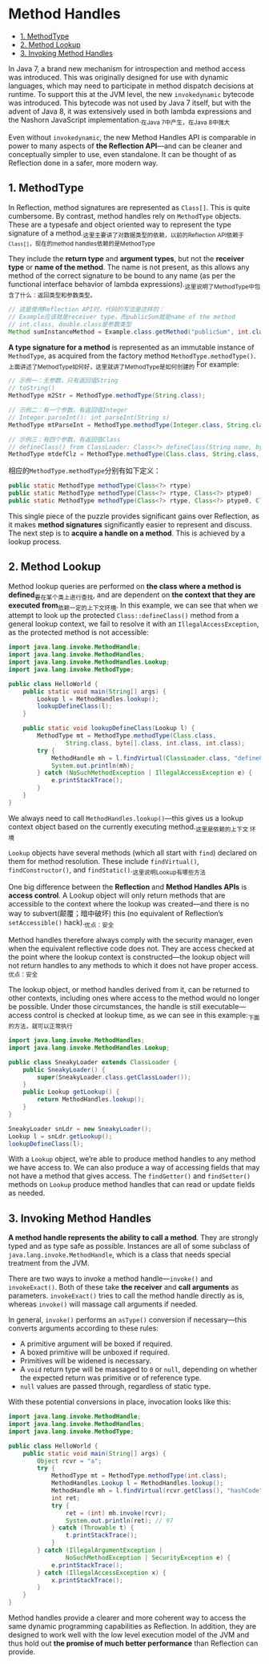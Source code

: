 # Method Handles

<!-- TOC -->

- [1. MethodType](#1-methodtype)
- [2. Method Lookup](#2-method-lookup)
- [3. Invoking Method Handles](#3-invoking-method-handles)

<!-- /TOC -->

In Java 7, a brand new mechanism for introspection and method access was introduced. This was originally designed for use with dynamic languages, which may need to participate in method dispatch decisions at runtime. To support this at the JVM level, the new `invokedynamic` bytecode was introduced. This bytecode was not used by Java 7 itself, but with the advent of Java 8, it was extensively used in both lambda expressions and the Nashorn JavaScript implementation.<sub>在Java 7中产生，在Java 8中强大</sub>

Even without `invokedynamic`, the new Method Handles API is comparable in power to many aspects of **the Reflection API**—and can be cleaner and conceptually simpler to use, even standalone. It can be thought of as Reflection done in a safer, more modern way.

## 1. MethodType

In Reflection, method signatures are represented as `Class[]`. This is quite cumbersome. By contrast, method handles rely on `MethodType` objects. These are a typesafe and object­ oriented way to represent the type signature of a method.<sub>这里主要讲了对数据类型的依赖，以前的Reflection API依赖于`Class[]`，现在的method handles依赖的是MethodType</sub>

They include the **return type** and **argument types**, but not the **receiver type** or **name of the method**. The name is not present, as this allows any method of the correct signature to be bound to any name (as per the functional interface behavior of lambda expressions).<sub>这里说明了MethodType中包含了什么：返回类型和参数类型。</sub>

```java
// 这是使用Reflection API时，代码的写法是这样的：
// Example应该就是receiver type，而publicSum就是name of the method
// int.class, double.class是参数类型
Method sumInstanceMethod = Example.class.getMethod("publicSum", int.class, double.class);
```

**A type signature for a method** is represented as an immutable instance of `MethodType`, as acquired from the factory method `MethodType.methodType()`.<sub>上面讲述了MethodType如何好，这里就讲了MethodType是如何创建的</sub> For example:

```java
// 示例一：无参数，只有返回值String
// toString()
MethodType m2Str = MethodType.methodType(String.class);

// 示例二：有一个参数，有返回值Integer
// Integer.parseInt(): int parseInt(String s)
MethodType mtParseInt = MethodType.methodType(Integer.class, String.class);

// 示例三：有四个参数，有返回值Class
// defineClass() from ClassLoader: Class<?> defineClass(String name, byte[] b, int off, int len)
MethodType mtdefClz = MethodType.methodType(Class.class, String.class, byte[].class, int.class, int.class);
```

相应的`MethodType.methodType`分别有如下定义：

```java
public static MethodType methodType(Class<?> rtype)
public static MethodType methodType(Class<?> rtype, Class<?> ptype0)
public static MethodType methodType(Class<?> rtype, Class<?> ptype0, Class<?>... ptypes)
```

This single piece of the puzzle provides significant gains over Reflection, as it makes **method signatures** significantly easier to represent and discuss. The next step is to **acquire a handle on a method**. This is achieved by a lookup process.

## 2. Method Lookup

Method lookup queries are performed on **the class where a method is defined**<sub>要在某个类上进行查找</sub>, and are dependent on **the context that they are executed from**<sub>依赖一定的上下文环境</sub>. In this example, we can see that when we attempt to look up the protected `Class::defineClass()` method from a general lookup context, we fail to resolve it with an `IllegalAccessException`, as the protected method is not accessible:

```java
import java.lang.invoke.MethodHandle;
import java.lang.invoke.MethodHandles;
import java.lang.invoke.MethodHandles.Lookup;
import java.lang.invoke.MethodType;

public class HelloWorld {
    public static void main(String[] args) {
        Lookup l = MethodHandles.lookup();
        lookupDefineClass(l);
    }

    public static void lookupDefineClass(Lookup l) {
        MethodType mt = MethodType.methodType(Class.class,
                String.class, byte[].class, int.class, int.class);
        try {
            MethodHandle mh = l.findVirtual(ClassLoader.class, "defineClass", mt);
            System.out.println(mh);
        } catch (NoSuchMethodException | IllegalAccessException e) {
            e.printStackTrace();
        }
    }
}
```

We always need to call `MethodHandles.lookup()`—this gives us a lookup context object based on the currently executing method.<sub>这里是依赖的上下文 环境</sub>

`Lookup` objects have several methods (which all start with `find`) declared on them for method resolution. These include `findVirtual()`, `findConstructor()`, and `findStatic()`.<sub>这里说明Lookup有哪些方法</sub>

One big difference between the **Reflection** and **Method Handles APIs** is **access control**. A Lookup object will only return methods that are accessible to the context where the lookup was created—and there is no way to subvert(颠覆；暗中破坏) this (no equivalent of Reflection’s `setAccessible()` hack).<sub>优点：安全</sub>

Method handles therefore always comply with the security manager, even when the equivalent reflective code does not. They are access­ checked at the point where the lookup context is constructed—the lookup object will not return handles to any methods to which it does not have proper access.<sub>优点：安全</sub>

The lookup object, or method handles derived from it, can be returned to other contexts, including ones where access to the method would no longer be possible. Under those circumstances, the handle is still executable—access control is checked at lookup time, as we can see in this example:<sub>下面的方法，就可以正常执行</sub>

```java
import java.lang.invoke.MethodHandles;
import java.lang.invoke.MethodHandles.Lookup;

public class SneakyLoader extends ClassLoader {
    public SneakyLoader() {
        super(SneakyLoader.class.getClassLoader());
    }
    public Lookup getLookup() {
        return MethodHandles.lookup();
    }
}

SneakyLoader snLdr = new SneakyLoader();
Lookup l = snLdr.getLookup();
lookupDefineClass(l);
```

With a `Lookup` object, we’re able to produce method handles to any method we have access to. We can also produce a way of accessing fields that may not have a method that gives access. The `findGetter()` and `findSetter()` methods on `Lookup` produce method handles that can read or update fields as needed.

## 3. Invoking Method Handles

**A method handle represents the ability to call a method**. They are strongly typed and as type safe as possible. Instances are all of some subclass of `java.lang.invoke.MethodHandle`, which is a class that needs special treatment from the JVM.

There are two ways to invoke a method handle—`invoke()` and `invokeExact()`. Both of these take **the receiver** and **call arguments** as parameters. `invokeExact()` tries to call the method handle directly as is, whereas `invoke()` will massage call arguments if needed.

In general, `invoke()` performs an `asType()` conversion if necessary—this converts arguments according to these rules:

- A primitive argument will be boxed if required.
- A boxed primitive will be unboxed if required.
- Primitives will be widened is necessary.
- A `void` return type will be massaged to `0` or `null`, depending on whether the expected return was primitive or of reference type.
- `null` values are passed through, regardless of static type.

With these potential conversions in place, invocation looks like this:

```java
import java.lang.invoke.MethodHandle;
import java.lang.invoke.MethodHandles;
import java.lang.invoke.MethodType;

public class HelloWorld {
    public static void main(String[] args) {
        Object rcvr = "a";
        try {
            MethodType mt = MethodType.methodType(int.class);
            MethodHandles.Lookup l = MethodHandles.lookup();
            MethodHandle mh = l.findVirtual(rcvr.getClass(), "hashCode", mt);
            int ret;
            try {
                ret = (int) mh.invoke(rcvr);
                System.out.println(ret); // 97
            } catch (Throwable t) {
                t.printStackTrace();
            }
        } catch (IllegalArgumentException |
                NoSuchMethodException | SecurityException e) {
            e.printStackTrace();
        } catch (IllegalAccessException x) {
            x.printStackTrace();
        }
    }
}
```

Method handles provide a clearer and more coherent way to access the same dynamic programming capabilities as Reflection. In addition, they are designed to work well with the low­ level execution model of the JVM and thus hold out **the promise of much better performance** than Reflection can provide.

